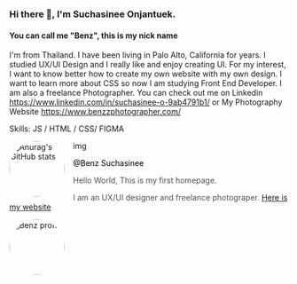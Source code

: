 ### Hi there 👋, I'm Suchasinee Onjantuek. 
#### You can call me "Benz", this is my nick name
I'm from Thailand. I have been living in Palo Alto, California for years. I studied UX/UI Design and I really like and enjoy creating UI. For my interest, I want to know better how to create my own website with my own design. I want to learn more about CSS so now I am studying Front End Developer. I am also a freelance Photographer. You can check out me on Linkedin https://www.linkedin.com/in/suchasinee-o-9ab4791b1/ or My Photography Website https://www.benzzphotographer.com/

Skills: JS / HTML / CSS/ FIGMA


[![Anurag's GitHub stats](https://github-readme-stats.vercel.app/api?username=BenzzSucha)](https://github.com/anuraghazra/github-readme-stats)

<html>
<head>
    <style>
        img {
            width: 100px; height: 100px;
            border-radius: 80px;
            float: left;
            margin-right: 15px;
        }
    </style>
</head>
<body>
  img <a href="https://user-images.githubusercontent.com/114890026/193489421-3d2c8452-9c07-45c9-922f-956d42cd2182.JPG"></a>
  <p style="color:black;">@Benz Suchasinee </p>

  <p style="color:#4F4F4F;">Hello World, This is my first homepage.</p>
     <p1 style="color:#4F4F4F;">
        I am an UX/UI designer and freelance photograper.</p1>
<a href="https://www.benzzphotographer.com/"> Here is my website</a>
</body>
</html>

![Benz proflie](https://user-images.githubusercontent.com/114890026/193489421-3d2c8452-9c07-45c9-922f-956d42cd2182.JPG)


